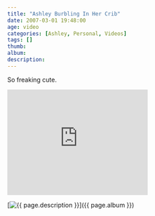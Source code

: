 ```yaml
---
title: "Ashley Burbling In Her Crib"
date: 2007-03-01 19:48:00
age: video
categories: [Ashley, Personal, Videos]
tags: []
thumb: 
album: 
description: 
---
```

So freaking cute.

<iframe height="240" src="https://skydrive.live.com/embed?cid=F443C8FEC5D6FFCE&amp;resid=F443C8FEC5D6FFCE%21191&amp;authkey=ADjXg80LT9Z3Z3w" frameborder="0" width="320" scrolling="no"></iframe>

[<img src="{{ page.thumb }}" alt="{{ page.description }}" class="wyseguys-album"/>]({{ page.album }})